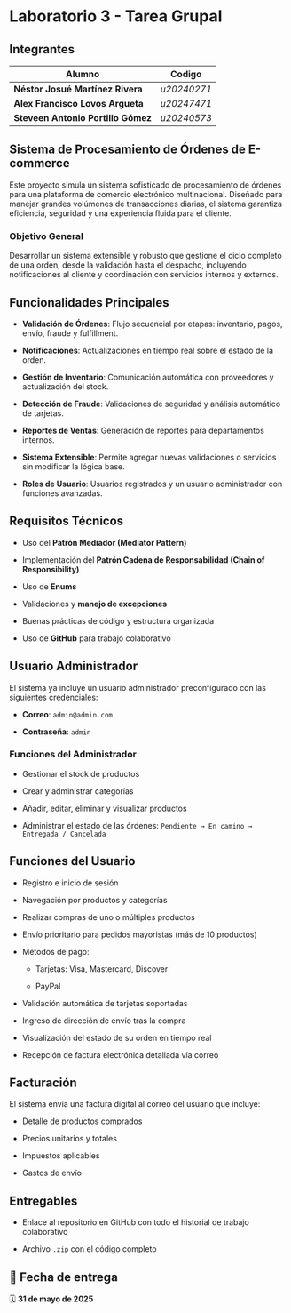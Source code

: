 # Laboratorio 3 - Tarea Grupal

## Integrantes

| Alumno                                  | Codigo      |
| --------------------------------------- | ----------- |
| **Néstor Josué Martínez Rivera**        | _u20240271_ |
| **Alex Francisco Lovos Argueta**        | _u20247471_ |
| **Steveen Antonio Portillo Gómez** <br> | _u20240573_ |

## Sistema de Procesamiento de Órdenes de E-commerce

Este proyecto simula un sistema sofisticado de procesamiento de órdenes para una plataforma de comercio electrónico multinacional. Diseñado para manejar grandes volúmenes de transacciones diarias, el sistema garantiza eficiencia, seguridad y una experiencia fluida para el cliente.

### Objetivo General

Desarrollar un sistema extensible y robusto que gestione el ciclo completo de una orden, desde la validación hasta el despacho, incluyendo notificaciones al cliente y coordinación con servicios internos y externos.

## Funcionalidades Principales

- **Validación de Órdenes**: Flujo secuencial por etapas: inventario, pagos, envío, fraude y fulfillment.
    
- **Notificaciones**: Actualizaciones en tiempo real sobre el estado de la orden.
    
- **Gestión de Inventario**: Comunicación automática con proveedores y actualización del stock.
    
- **Detección de Fraude**: Validaciones de seguridad y análisis automático de tarjetas.
    
- **Reportes de Ventas**: Generación de reportes para departamentos internos.
    
- **Sistema Extensible**: Permite agregar nuevas validaciones o servicios sin modificar la lógica base.
    
- **Roles de Usuario**: Usuarios registrados y un usuario administrador con funciones avanzadas.
    

## Requisitos Técnicos

- Uso del **Patrón Mediador (Mediator Pattern)**
    
- Implementación del **Patrón Cadena de Responsabilidad (Chain of Responsibility)**
    
- Uso de **Enums**
    
- Validaciones y **manejo de excepciones**
    
- Buenas prácticas de código y estructura organizada
    
- Uso de **GitHub** para trabajo colaborativo
    

## Usuario Administrador

El sistema ya incluye un usuario administrador preconfigurado con las siguientes credenciales:

- **Correo**: `admin@admin.com`
    
- **Contraseña**: `admin`
    

### Funciones del Administrador

- Gestionar el stock de productos
    
- Crear y administrar categorías
    
- Añadir, editar, eliminar y visualizar productos
    
- Administrar el estado de las órdenes: `Pendiente → En camino → Entregada / Cancelada`
    

## Funciones del Usuario

- Registro e inicio de sesión
    
- Navegación por productos y categorías
    
- Realizar compras de uno o múltiples productos
    
- Envío prioritario para pedidos mayoristas (más de 10 productos)
    
- Métodos de pago:
    
    - Tarjetas: Visa, Mastercard, Discover
        
    - PayPal
        
- Validación automática de tarjetas soportadas
    
- Ingreso de dirección de envío tras la compra
    
- Visualización del estado de su orden en tiempo real
    
- Recepción de factura electrónica detallada vía correo
    

## Facturación

El sistema envía una factura digital al correo del usuario que incluye:

- Detalle de productos comprados
    
- Precios unitarios y totales
    
- Impuestos aplicables
    
- Gastos de envío
    

## Entregables

- Enlace al repositorio en GitHub con todo el historial de trabajo colaborativo
    
- Archivo `.zip` con el código completo
    

## 📅 Fecha de entrega

🗓️ **31 de mayo de 2025**
